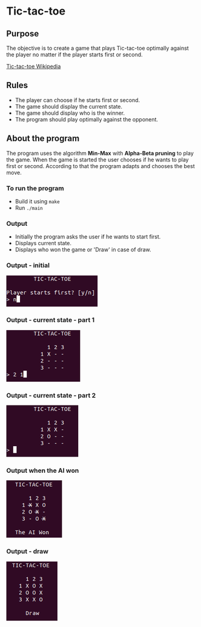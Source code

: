 # Tic-tac-toe
## Purpose
The objective is to create a game that plays Tic-tac-toe optimally against the player no matter if the player starts first or second.

[Tic-tac-toe Wikipedia](https://en.wikipedia.org/wiki/Tic-tac-toe)

## Rules
- The player can choose if he starts first or second.
- The game should display the current state.
- The game should display who is the winner.
- The program should play optimally against the opponent.

## About the program
The program uses the algorithm **Min-Max** with **Alpha-Beta pruning** to play the game. When the game is started the user chooses if he wants to play first or second. According to that the program adapts and chooses the best move.

### To run the program
- Build it using `make`
- Run `./main`

### Output
- Initially the program asks the user if he wants to start first.
- Displays current state.
- Displays who won the game or 'Draw' in case of draw.

### Output - initial
![Output-initial](https://github.com/luntropy/tic-tac-toe/blob/main/images/output-initial.png)

### Output - current state - part 1
![Output-current-state-1](https://github.com/luntropy/tic-tac-toe/blob/main/images/output-current-state-1.png)

### Output - current state - part 2
![Output-current-state-2](https://github.com/luntropy/tic-tac-toe/blob/main/images/output-current-state-2.png)

### Output when the AI won
![Output-AI-won](https://github.com/luntropy/tic-tac-toe/blob/main/images/finished-game-example-ai-won.png)

### Output - draw
![Output-Draw](https://github.com/luntropy/tic-tac-toe/blob/main/images/finished-game-example-draw.png)
